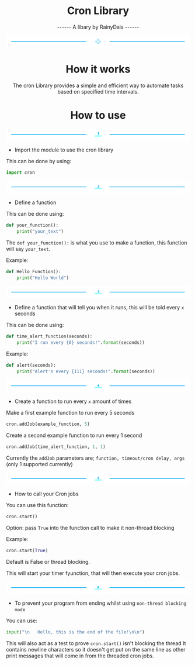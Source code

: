 <div align="center">

# Cron Library

------ A libary by RainyDais ------

</div>

<div align="center">
    <img src="docs/div.png" alt="divider"/>
</div>

<div align="center">
  
# How it works

The cron Library provides a simple and efficient way to automate tasks based on specified time intervals.

# How to use

</div>

<div align="left">
<div align="center">
    <img src="docs/1.png" alt="divider"/>
</div>

* Import the module to use the cron library

This can be done by using:

```python
import cron
```

<div align="center">
    <img src="docs/2.png" alt="divider"/>
</div>

* Define a function

This can be done using:

```python
def your_function():
    print("your_text")
```

The `def your_function():` is what you use to make a function, this function will say `your_text`.

Example:

```python
def Hello_Function():
    print("Hello World")
```

<div align="center">
    <img src="docs/3.png" alt="divider"/>
</div>

* Define a function that will tell you when it runs, this will be told every `x` seconds

This can be done using:

```python
def time_alert_function(seconds):
    print("I run every {0} seconds!".format(seconds))
```

Example:

```python
def alert(seconds):
    print("Alert's every {111} seconds!".format(seconds))
```

<div align="center">
    <img src="docs/4.png" alt="divider"/>
</div>

* Create a function to run every `x` amount of times 

Make a first example function to run every 5 seconds

```python
cron.addJob(example_function, 5)
```

Create a second example function to run every 1 second

```python
cron.addJob(time_alert_function, 1, 1)
```

Currently the `addJob` parameters are; `function, timeout/cron delay, args` (only 1 supported currently)

<div align="center">
    <img src="docs/5.png" alt="divider"/>
</div>

* How to call your Cron jobs

You can use this function:

```python
cron.start()
```

Option: pass `True` into the function call to make it non-thread blocking

Example:

```python
cron.start(True)
```
Default is False or thread blocking.

This will start your timer fyunction, that will then execute your cron jobs.

<div align="center">
    <img src="docs/6.png" alt="divider"/>
</div> 

* To prevent your program from ending whilst using `non-thread blocking mode`

You can use:

```python
input("\n   Hello, this is the end of the file!\n\n")
```

This will also act as a test to prove `cron.start()` isn't blocking the thread
It contains newline characters so it doesn't get put on the same line as
other print messages that will come in from the threaded cron jobs.
</div>
